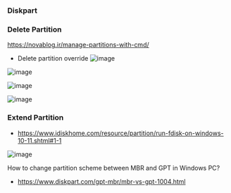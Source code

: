 ### Diskpart 

### Delete Partition 
https://novablog.ir/manage-partitions-with-cmd/ 
- Delete partition override
![image](https://github.com/user-attachments/assets/b458c07c-11e9-44ee-bc32-f21f19c49c91)

![image](https://github.com/user-attachments/assets/8b620ba6-ad9d-4088-9528-6fcb317af739)

![image](https://github.com/user-attachments/assets/ea8e6689-47c0-4613-9995-cece34fdb1f7)

![image](https://github.com/user-attachments/assets/de102590-7d11-4e4a-95fb-54130df36a07)


### Extend Partition
- https://www.idiskhome.com/resource/partition/run-fdisk-on-windows-10-11.shtml#1-1

![image](https://github.com/user-attachments/assets/9d497f13-876b-4762-af1f-d80b0522ae67)


 
 

How to change partition scheme between MBR and GPT in Windows PC? 
- https://www.diskpart.com/gpt-mbr/mbr-vs-gpt-1004.html 
